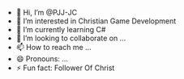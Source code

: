 - 👋 Hi, I’m @PJJ-JC
- 👀 I’m interested in Christian Game Development
- 🌱 I’m currently learning C#
- 💞️ I’m looking to collaborate on ...
- 📫 How to reach me ...
- 😄 Pronouns: ...
- ⚡ Fun fact: Follower Of Christ


<!---
PJJ-JC/PJJ-JC is a ✨ special ✨ repository because its `README.md` (this file) appears on your GitHub profile.
You can click the Preview link to take a look at your changes.
--->
